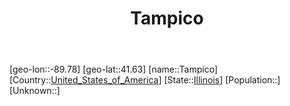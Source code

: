 ﻿---
title: "Tampico"
location: [41.63,-89.78]
type: City
tags:
- geo/City


SpocWebEntityId: 34749
isDeleted: false
confidential: public

---
[geo-lon::-89.78]
[geo-lat::41.63]
[name::Tampico]
[Country::[United_States_of_America](North-America/United_States_of_America.md)]
[State::[Illinois](North-America/United_States_of_America/Illinois.md)]
[Population::]
[Unknown::]

